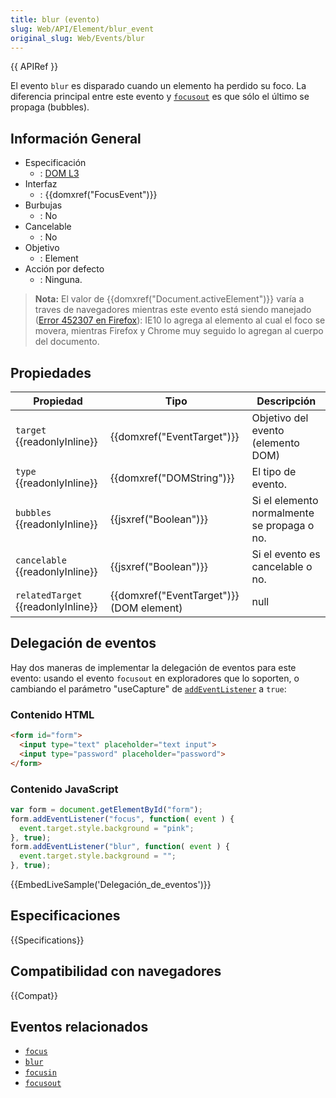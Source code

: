 ```yaml
---
title: blur (evento)
slug: Web/API/Element/blur_event
original_slug: Web/Events/blur
---
```


{{ APIRef }}

El evento `blur` es disparado cuando un elemento ha perdido su foco. La diferencia principal entre este evento y [`focusout`](/es/docs/Mozilla_event_reference/focusout) es que sólo el último se propaga (bubbles).

## Información General

- Especificación
  - : [DOM L3](https://www.w3.org/TR/DOM-Level-3-Events/#event-type-blur)
- Interfaz
  - : {{domxref("FocusEvent")}}
- Burbujas
  - : No
- Cancelable
  - : No
- Objetivo
  - : Element
- Acción por defecto
  - : Ninguna.

> **Nota:** El valor de {{domxref("Document.activeElement")}} varía a traves de navegadores mientras este evento está siendo manejado ([Error 452307 en Firefox](https://bugzil.la/452307)): IE10 lo agrega al elemento al cual el foco se movera, mientras Firefox y Chrome muy seguido lo agregan al cuerpo del documento.

## Propiedades

| Propiedad                                | Tipo                                               | Descripción                                 |
| ---------------------------------------- | -------------------------------------------------- | ------------------------------------------- |
| `target` {{readonlyInline}}        | {{domxref("EventTarget")}}               | Objetivo del evento (elemento DOM)          |
| `type` {{readonlyInline}}          | {{domxref("DOMString")}}                   | El tipo de evento.                          |
| `bubbles` {{readonlyInline}}       | {{jsxref("Boolean")}}                       | Si el elemento normalmente se propaga o no. |
| `cancelable` {{readonlyInline}}    | {{jsxref("Boolean")}}                       | Si el evento es cancelable o no.            |
| `relatedTarget` {{readonlyInline}} | {{domxref("EventTarget")}} (DOM element) | null                                        |

## Delegación de eventos

Hay dos maneras de implementar la delegación de eventos para este evento: usando el evento `focusout` en exploradores que lo soporten, o cambiando el parámetro "useCapture" de [`addEventListener`](/es/docs/DOM/element.addEventListener) a `true`:

### Contenido HTML

```html
<form id="form">
  <input type="text" placeholder="text input">
  <input type="password" placeholder="password">
</form>
```

### Contenido JavaScript

```js
var form = document.getElementById("form");
form.addEventListener("focus", function( event ) {
  event.target.style.background = "pink";
}, true);
form.addEventListener("blur", function( event ) {
  event.target.style.background = "";
}, true);
```

{{EmbedLiveSample('Delegación_de_eventos')}}

## Especificaciones

{{Specifications}}

## Compatibilidad con navegadores

{{Compat}}

## Eventos relacionados

- [`focus`](/es/docs/Web/Reference/Events/focus)
- [`blur`](/es/docs/Web/Reference/Events/blur)
- [`focusin`](/es/docs/Web/Reference/Events/focusin)
- [`focusout`](/es/docs/Web/Reference/Events/focusout)
